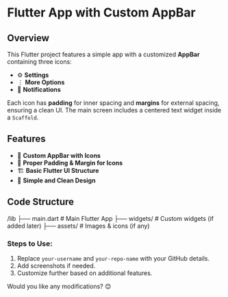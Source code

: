 # Flutter App with Custom AppBar

## Overview
This Flutter project features a simple app with a customized **AppBar** containing three icons:  
- ⚙ **Settings**  
- ⋮ **More Options**  
- 🔔 **Notifications**  

Each icon has **padding** for inner spacing and **margins** for external spacing, ensuring a clean UI. The main screen includes a centered text widget inside a `Scaffold`.

## Features
- 📌 **Custom AppBar with Icons**  
- 🎨 **Proper Padding & Margin for Icons**  
- 🏗 **Basic Flutter UI Structure**  
- 📱 **Simple and Clean Design**  


## Code Structure
/lib
  ├── main.dart    # Main Flutter App
  ├── widgets/     # Custom widgets (if added later)
  ├── assets/      # Images & icons (if any)


### Steps to Use:
1. Replace `your-username` and `your-repo-name` with your GitHub details.  
2. Add screenshots if needed.  
3. Customize further based on additional features.  

Would you like any modifications? 😊
